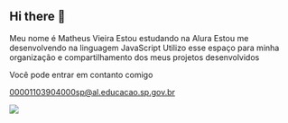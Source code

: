 ## Hi there 👋
Meu nome é Matheus Vieira
Estou estudando na Alura
Estou me desenvolvendo na linguagem JavaScript
Utilizo esse espaço para minha organização e compartilhamento dos meus projetos desenvolvidos

Você pode entrar em contanto comigo

00001103904000sp@al.educacao.sp.gov.br


![](link)

